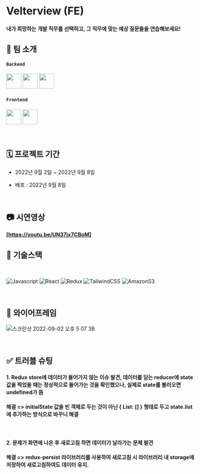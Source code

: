 # Velterview (FE)

#### 내가 희망하는 개발 직무를 선택하고, 그 직무에 맞는 예상 질문들을 연습해보세요!


## 👥 팀 소개
#### `Backend`
<a href="https://github.com/hm5938" target="_blank"><img height="40"  src="https://img.shields.io/static/v1?label=Spring&message=이혜민 &color=08CE5D&style=for-the-badge&>"/></a>
<a href="https://github.com/Song-Minjin" target="_blank"><img height="40"  src="https://img.shields.io/static/v1?label=Spring&message=송민진 &color=08CE5D&style=for-the-badge&>"/></a>
<a href="https://github.com/kky7" target="_blank"><img height="40"  src="https://img.shields.io/static/v1?label=Spring&message=김기연 &color=08CE5D&style=for-the-badge&>"/></a>

#### `Frontend`
 <a href="https://github.com/OhJungJin" target="_blank"><img height="40"  src="https://img.shields.io/static/v1?label=React&message=오정진 &color=61dafb&style=for-the-badge&>"/></a>
 <a href="https://github.com/zi-zzang" target="_blank"><img height="40"  src="https://img.shields.io/static/v1?label=React&message=김지현 &color=61dafb&style=for-the-badge&>"/></a>

<br />

## 🗓 프로젝트 기간
- 2022년 9월 2일 ~ 2022년 9월 8일

- 배포 : 2022년 9월 8일

<br />


## 📷 시연영상

**[https://youtu.be/UN37jx7CBoM]**

## 📜 기술스택

<br />

![Javascript](https://img.shields.io/badge/Javascript-F7DF1E.svg?&style=for-the-badge&logo=Javascript&logoColor=black)
![React](https://img.shields.io/badge/React-61DAFB.svg?&style=for-the-badge&logo=React&logoColor=black)
![Redux](https://img.shields.io/badge/Redux-764ABC.svg?&style=for-the-badge&logo=Redux&logoColor=black)
![TailwindCSS](https://img.shields.io/badge/TailwindCSS-06B6D4.svg?&style=for-the-badge&logo=TailwindCSS&logoColor=black)
![AmazonS3](https://img.shields.io/badge/AmazonS3-569A31.svg?&style=for-the-badge&logo=AmazonS3&logoColor=black)

<br/>

## 📒 와이어프레임

![스크린샷 2022-09-02 오후 5 07 38](https://user-images.githubusercontent.com/84957136/189092740-fb70419b-acb5-46cc-aceb-0fe0a09f6b0e.png)

<br/>

## ✅ 트러블 슈팅

#### 1. Redux store에 데이터가 들어가지 않는 이슈 발견, 데이터를 담는 reducer에 state값을 찍었을 때는 정상적으로 들어가는 것을 확인했으나, 실제로 state를 불러오면 undefined가 뜸

#### 해결 =>  initialState 값을 빈 객체로 두는 것이 아닌 { List: [] } 형태로 두고 state.list에 추가하는 방식으로 바꾸니 해결

<br/>

#### 2. 문제가 화면에 나온 후 새로고침 하면 데이터가 날라가는 문제 발견

#### 해결 => redux-persist 라이브러리를 사용하여 새로고침 시 라이브러리 내 storage에 저장하여 새로고침하여도 데이터 유지.

<br/>


